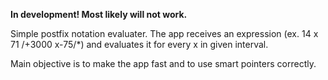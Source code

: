 <b>In development! Most likely will not work.</b>
<p>Simple postfix notation evaluater. The app receives an expression (ex. 14 x 71 /+3000 x-75/*) and evaluates it for every x in given interval.</p>
<p>Main objective is to make the app fast and to use smart pointers correctly.</p>
